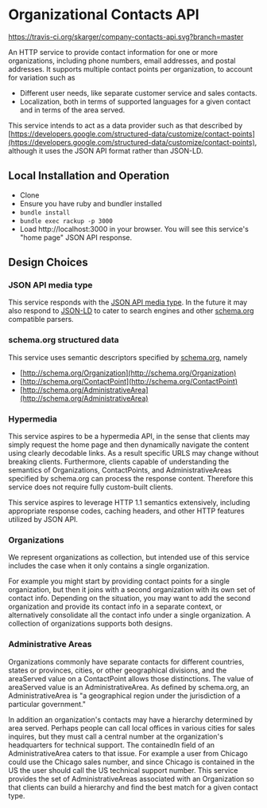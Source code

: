 
Organizational Contacts API
===========================
https://travis-ci.org/skarger/company-contacts-api.svg?branch=master

An HTTP service to provide contact information for one or more organizations, including phone numbers, email addresses, and postal addresses. It supports multiple contact points per organization, to account for variation such as
- Different user needs, like separate customer service and sales contacts.
- Localization, both in terms of supported languages for a given contact and in terms of the area served.

This service intends to act as a data provider such as that described by [https://developers.google.com/structured-data/customize/contact-points](https://developers.google.com/structured-data/customize/contact-points), although it uses the JSON API format rather than JSON-LD.

## Local Installation and Operation
- Clone
- Ensure you have ruby and bundler installed
- `bundle install`
- `bundle exec rackup -p 3000`
- Load http://localhost:3000 in your browser. You will see this service's "home page" JSON API response.

## Design Choices

### JSON API media type
This service responds with the [JSON API media type](http://jsonapi.org/). In the future it may also respond to [JSON-LD](http://json-ld.org/) to cater to search engines and other [schema.org](http://schema.org) compatible parsers.

### schema.org structured data
This service uses semantic descriptors specified by [schema.org](http://schema.org), namely
- [http://schema.org/Organization](http://schema.org/Organization)
- [http://schema.org/ContactPoint](http://schema.org/ContactPoint)
- [http://schema.org/AdministrativeArea](http://schema.org/AdministrativeArea)

### Hypermedia
This service aspires to be a hypermedia API, in the sense that clients may simply request the home page and then dynamically navigate the content using clearly decodable links. As a result specific URLS may change without breaking clients. Furthermore, clients capable of understanding the semantics of Organizations, ContactPoints, and AdministrativeAreas specified by schema.org can process the response content. Therefore this service does not require fully custom-built clients.

This service aspires to leverage HTTP 1.1 semantics extensively, including appropriate response codes, caching headers, and other HTTP features utilized by JSON API.

### Organizations
We represent organizations as collection, but intended use of this service
includes the case when it only contains a single organization.

For example you might start by providing contact points for a single organization, but then it joins with a second organization with its own set of contact info. Depending on the situation, you may want to add the second organization and provide its contact info in a separate context, or alternatively consolidate all the contact info under a single organization. A collection of organizations supports both designs.

### Administrative Areas
Organizations commonly have separate contacts for different countries, states or provinces, cities, or other geographical divisions, and the areaServed value on a ContactPoint allows those distinctions. The value of areaServed value is an AdministrativeArea. As defined by schema.org, an AdministrativeArea is "a geographical region under the jurisdiction of a particular government."

In addition an organization's contacts may have a hierarchy determined by area served. Perhaps people can call local offices in various cities for sales inquires, but they must call a central number at the organization's headquarters for technical support. The containedIn field of an AdministrativeArea caters to that issue. For example a user from Chicago could use the Chicago sales number, and since Chicago is contained in the US the user should call the US technical support number. This service provides the set of AdministrativeAreas associated with an Organization so that clients can build a hierarchy and find the best match for a given contact type.



